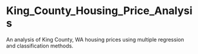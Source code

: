 # King_County_Housing_Price_Analysis
An analysis of King County, WA housing prices using multiple regression and classification methods.
